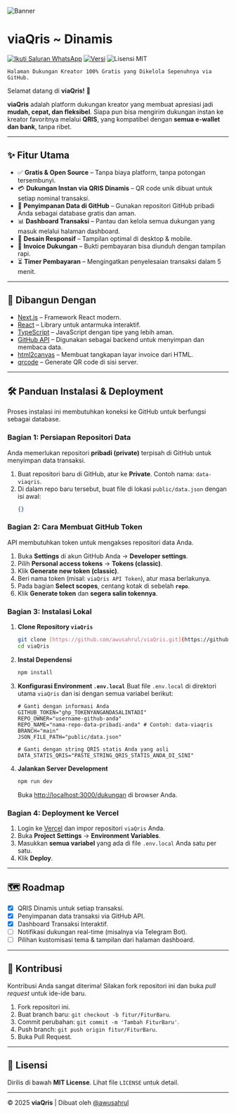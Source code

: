 
![Banner](https://darikami.vercel.app/viaQris.jpg)

# viaQris ~ Dinamis

[![Ikuti Saluran WhatsApp](https://img.shields.io/badge/Ikuti%20di-WhatsApp-green?logo=whatsapp)](https://whatsapp.com/channel/0029Vb6WmoKGpLHOdbB4NS3I)
[![Versi](https://img.shields.io/badge/Versi-2.0-blueviolet)](https://github.com/awusahrul/viaQris)
![Lisensi MIT](https://img.shields.io/badge/Lisensi-MIT-blue.svg)

```💬 "Memberi dukungan kini semudah scan QR."
Halaman Dukungan Kreator 100% Gratis yang Dikelola Sepenuhnya via GitHub.
````

Selamat datang di **viaQris\!** 🎉

**viaQris** adalah platform dukungan kreator yang membuat apresiasi jadi **mudah, cepat, dan fleksibel**. Siapa pun bisa mengirim dukungan instan ke kreator favoritnya melalui **QRIS**, yang kompatibel dengan **semua e-wallet dan bank**, tanpa ribet.

-----

## ✨ Fitur Utama

  * ✅ **Gratis & Open Source** – Tanpa biaya platform, tanpa potongan tersembunyi.
  * 💳 **Dukungan Instan via QRIS Dinamis** – QR code unik dibuat untuk setiap nominal transaksi.
  * 📂 **Penyimpanan Data di GitHub** – Gunakan repositori GitHub pribadi Anda sebagai database gratis dan aman.
  * 📊 **Dashboard Transaksi** – Pantau dan kelola semua dukungan yang masuk melalui halaman dashboard.
  * 📱 **Desain Responsif** – Tampilan optimal di desktop & mobile.
  * 📄 **Invoice Dukungan** – Bukti pembayaran bisa diunduh dengan tampilan rapi.
  * ⏳ **Timer Pembayaran** – Mengingatkan penyelesaian transaksi dalam 5 menit.

-----

## 🚀 Dibangun Dengan

  * [Next.js](https://nextjs.org/) – Framework React modern.
  * [React](https://reactjs.org/) – Library untuk antarmuka interaktif.
  * [TypeScript](https://www.typescriptlang.org/) – JavaScript dengan tipe yang lebih aman.
  * [GitHub API](https://docs.github.com/en/rest) – Digunakan sebagai backend untuk menyimpan dan membaca data.
  * [html2canvas](https://html2canvas.hertzen.com/) – Membuat tangkapan layar invoice dari HTML.
  * [qrcode](https://github.com/soldair/node-qrcode) – Generate QR code di sisi server.

-----

## 🛠️ Panduan Instalasi & Deployment

Proses instalasi ini membutuhkan koneksi ke GitHub untuk berfungsi sebagai database.

### Bagian 1: Persiapan Repositori Data

Anda memerlukan repositori **pribadi (private)** terpisah di GitHub untuk menyimpan data transaksi.

1.  Buat repositori baru di GitHub, atur ke **Private**. Contoh nama: `data-viaqris`.
2.  Di dalam repo baru tersebut, buat file di lokasi `public/data.json` dengan isi awal:
    ```json
    {}
    ```

### Bagian 2: Cara Membuat GitHub Token

API membutuhkan token untuk mengakses repositori data Anda.

1.  Buka **Settings** di akun GitHub Anda → **Developer settings**.
2.  Pilih **Personal access tokens** → **Tokens (classic)**.
3.  Klik **Generate new token (classic)**.
4.  Beri nama token (misal: `viaQris API Token`), atur masa berlakunya.
5.  Pada bagian **Select scopes**, centang kotak di sebelah **`repo`**.
6.  Klik **Generate token** dan **segera salin tokennya**.

### Bagian 3: Instalasi Lokal

1.  **Clone Repository `viaQris`**

    ```sh
    git clone [https://github.com/awusahrul/viaQris.git](https://github.com/awusahrul/viaQris.git)
    cd viaQris
    ```

2.  **Instal Dependensi**

    ```sh
    npm install
    ```

3.  **Konfigurasi Environment `.env.local`**
    Buat file `.env.local` di direktori utama `viaQris` dan isi dengan semua variabel berikut:

    ```env
    # Ganti dengan informasi Anda
    GITHUB_TOKEN="ghp_TOKENYANGANDASALINTADI"
    REPO_OWNER="username-github-anda"
    REPO_NAME="nama-repo-data-pribadi-anda" # Contoh: data-viaqris
    BRANCH="main"
    JSON_FILE_PATH="public/data.json"

    # Ganti dengan string QRIS statis Anda yang asli
    DATA_STATIS_QRIS="PASTE_STRING_QRIS_STATIS_ANDA_DI_SINI"
    ```

4.  **Jalankan Server Development**

    ```sh
    npm run dev
    ```

    Buka [http://localhost:3000/dukungan](https://www.google.com/search?q=http://localhost:3000/dukungan) di browser Anda.

### Bagian 4: Deployment ke Vercel

1.  Login ke [Vercel](https://vercel.com) dan impor repositori `viaQris` Anda.
2.  Buka **Project Settings** → **Environment Variables**.
3.  Masukkan **semua variabel** yang ada di file `.env.local` Anda satu per satu.
4.  Klik **Deploy**.

-----

## 🗺️ Roadmap

  - [x] QRIS Dinamis untuk setiap transaksi.
  - [x] Penyimpanan data transaksi via GitHub API.
  - [x] Dashboard Transaksi Interaktif.
  - [ ] Notifikasi dukungan real-time (misalnya via Telegram Bot).
  - [ ] Pilihan kustomisasi tema & tampilan dari halaman dashboard.

-----

## 🤝 Kontribusi

Kontribusi Anda sangat diterima\! Silakan fork repositori ini dan buka *pull request* untuk ide-ide baru.

1.  Fork repositori ini.
2.  Buat branch baru: `git checkout -b fitur/FiturBaru`.
3.  Commit perubahan: `git commit -m 'Tambah FiturBaru'`.
4.  Push branch: `git push origin fitur/FiturBaru`.
5.  Buka Pull Request.

-----

## 📄 Lisensi

Dirilis di bawah **MIT License**. Lihat file `LICENSE` untuk detail.

-----

© 2025 **viaQris** | Dibuat oleh [@awusahrul](https://github.com/awusahrul)
